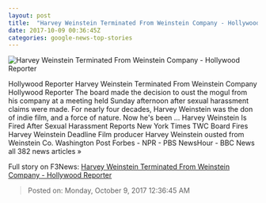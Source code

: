 ```yaml
---
layout: post
title:  "Harvey Weinstein Terminated From Weinstein Company - Hollywood Reporter"
date: 2017-10-09 00:36:45Z
categories: google-news-top-stories
---
```


![Harvey Weinstein Terminated From Weinstein Company - Hollywood Reporter](http://cdn2.thr.com/sites/default/files/2017/10/harvey_weinstein_5_-_h_-_2017.jpg)

Hollywood Reporter Harvey Weinstein Terminated From Weinstein Company Hollywood Reporter The board made the decision to oust the mogul from his company at a meeting held Sunday afternoon after sexual harassment claims were made. For nearly four decades, Harvey Weinstein was the don of indie film, and a force of nature. Now he's been ... Harvey Weinstein Is Fired After Sexual Harassment Reports New York Times TWC Board Fires Harvey Weinstein Deadline Film producer Harvey Weinstein ousted from Weinstein Co. Washington Post Forbes - NPR - PBS NewsHour - BBC News all 382 news articles »


Full story on F3News: [Harvey Weinstein Terminated From Weinstein Company - Hollywood Reporter](http://www.f3nws.com/n/kf4EDE)

> Posted on: Monday, October 9, 2017 12:36:45 AM

